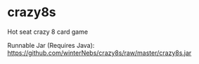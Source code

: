 # crazy8s
Hot seat crazy 8 card game

Runnable Jar (Requires Java): https://github.com/winterNebs/crazy8s/raw/master/crazy8s.jar
